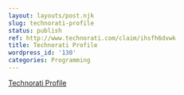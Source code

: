 ```yaml
---
layout: layouts/post.njk
slug: technorati-profile
status: publish
ref: http://www.technorati.com/claim/ihsfh6dvwk
title: Technorati Profile
wordpress_id: '130'
categories: Programming
---
```


[Technorati Profile](http://www.technorati.com/claim/ihsfh6dvwk)
